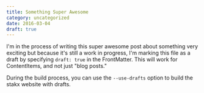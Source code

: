 ```yaml
---
title: Something Super Awesome
category: uncategorized
date: 2016-03-04
draft: true
---
```


I'm in the process of writing this super awesome post about something very exciting but because it's still a work in progress, I'm marking this file as a draft by specifying `draft: true` in the FrontMatter. This will work for ContentItems, and not just "blog posts."

During the build process, you can use the `--use-drafts` option to build the stakx website with drafts.
